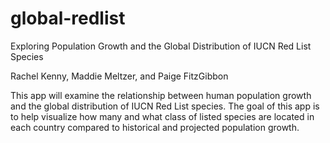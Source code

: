 # global-redlist

Exploring Population Growth and the Global Distribution of IUCN Red List Species


Rachel Kenny, Maddie Meltzer, and Paige FitzGibbon

This app will examine the relationship between human population growth and the global distribution of IUCN Red List species. The goal of this app is to help visualize how many and what class of listed species are located in each country compared to historical and projected population growth.
